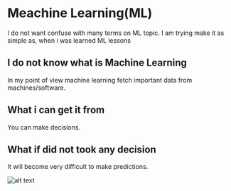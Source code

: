 # Meachine Learning(ML)

I do not want confuse with many terms on ML topic. I am trying make it as simple as, when i was learned ML lessons

## I do not know what is Machine Learning
In my point of view machine learning fetch important data from machines/software.

## What i can get it from
You can make decisions.

## What if did not took any decision
It will become very difficult to make predictions.

![alt text](/vkosuri.github.io/downloads/machine-learning.png "Machine Learning")
